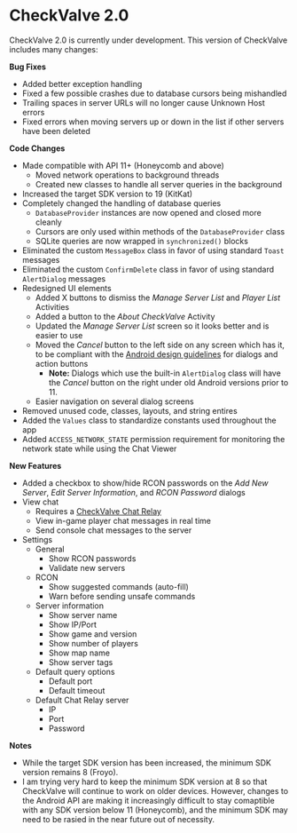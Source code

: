 CheckValve 2.0
==============

CheckValve 2.0 is currently under development.  This version of CheckValve includes many changes:

**Bug Fixes**
- Added better exception handling
- Fixed a few possible crashes due to database cursors being mishandled
- Trailing spaces in server URLs will no longer cause Unknown Host errors
- Fixed errors when moving servers up or down in the list if other servers have been deleted


**Code Changes**
- Made compatible with API 11+ (Honeycomb and above)
  - Moved network operations to background threads
  - Created new classes to handle all server queries in the background
- Increased the target SDK version to 19 (KitKat)
- Completely changed the handling of database queries
  - `DatabaseProvider` instances are now opened and closed more cleanly
  - Cursors are only used within methods of the `DatabaseProvider` class
  - SQLite queries are now wrapped in `synchronized()` blocks
- Eliminated the custom `MessageBox` class in favor of using standard `Toast` messages
- Eliminated the custom `ConfirmDelete` class in favor of using standard `AlertDialog` messages
- Redesigned UI elements
  - Added X buttons to dismiss the *Manage Server List* and *Player List* Activities
  - Added a button to the *About CheckValve* Activity
  - Updated the *Manage Server List* screen so it looks better and is easier to use
  - Moved the *Cancel* button to the left side on any screen which has it, to be compliant with the [Android design guidelines](http://developer.android.com/design/building-blocks/dialogs.html) for dialogs and action buttons
    - **Note:** Dialogs which use the built-in `AlertDialog` class will have the *Cancel* button on the right under old Android versions prior to 11.
  - Easier navigation on several dialog screens
- Removed unused code, classes, layouts, and string entires
- Added the `Values` class to standardize constants used throughout the app
- Added `ACCESS_NETWORK_STATE` permission requirement for monitoring the network state while using the Chat Viewer


**New Features**
- Added a checkbox to show/hide RCON passwords on the *Add New Server*, *Edit Server Information*, and *RCON Password* dialogs
- View chat
  - Requires a [CheckValve Chat Relay](https://github.com/daparker/checkvalve-chat-relay)
  - View in-game player chat messages in real time
  - Send console chat messages to the server
- Settings
  - General
    - Show RCON passwords
    - Validate new servers
  - RCON
    - Show suggested commands (auto-fill)
    - Warn before sending unsafe commands
  - Server information
    - Show server name
    - Show IP/Port
    - Show game and version
    - Show number of players
    - Show map name
    - Show server tags
  - Default query options
    - Default port
    - Default timeout
  - Default Chat Relay server
    - IP
    - Port
    - Password


**Notes**
- While the target SDK version has been increased, the minimum SDK version remains 8 (Froyo).
- I am trying very hard to keep the minimum SDK version at 8 so that CheckValve will continue to work on older devices.  However, changes to the Android API are making it increasingly difficult to stay comaptible with any SDK version below 11 (Honeycomb), and the minimum SDK may need to be rasied in the near future out of necessity.
